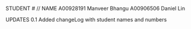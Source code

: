 STUDENT # 		// NAME
A00928191		Manveer Bhangu
A00906506		Daniel Lin

UPDATES
0.1			Added changeLog with student names and numbers